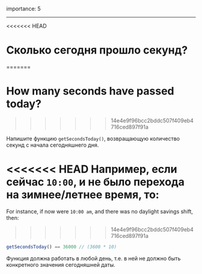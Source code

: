 importance: 5

---

<<<<<<< HEAD
# Сколько сегодня прошло секунд?
=======
# How many seconds have passed today?
>>>>>>> 14e4e9f96bcc2bddc507f409eb4716ced897f91a

Напишите функцию `getSecondsToday()`, возвращающую количество секунд с начала сегодняшнего дня.

<<<<<<< HEAD
Например, если сейчас `10:00`, и не было перехода на зимнее/летнее время, то:
=======
For instance, if now were `10:00 am`, and there was no daylight savings shift, then:
>>>>>>> 14e4e9f96bcc2bddc507f409eb4716ced897f91a

```js
getSecondsToday() == 36000 // (3600 * 10)
```

Функция должна работать в любой день, т.е. в ней не должно быть конкретного значения сегодняшней даты.
